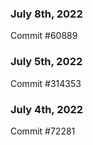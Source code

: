 ### July 8th, 2022

Commit #60889

### July 5th, 2022

Commit #314353


### July 4th, 2022

Commit #72281
